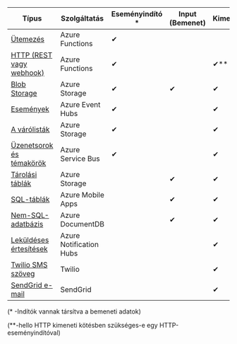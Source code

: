 | Típus | Szolgáltatás | Eseményindító * | Input (Bemenet) | Kimenet |  
| --- | --- | --- | --- | --- |  
| [Ütemezés](../articles/azure-functions/functions-bindings-timer.md)  |Azure Functions |✔ | | |  
| [HTTP (REST vagy webhook)](../articles/azure-functions/functions-bindings-http-webhook.md) |Azure Functions |✔ |  |✔\** |  
| [Blob Storage](../articles/azure-functions/functions-bindings-storage-blob.md) |Azure Storage |✔ |✔ |✔ |  
| [Események](../articles/azure-functions/functions-bindings-event-hubs.md) |Azure Event Hubs |✔ | |✔ |  
| [A várólisták](../articles/azure-functions/functions-bindings-storage-queue.md) |Azure Storage |✔ | |✔ |  
| [Üzenetsorok és témakörök](../articles/azure-functions/functions-bindings-service-bus.md) |Azure Service Bus |✔ | |✔ |  
| [Tárolási táblák](../articles/azure-functions/functions-bindings-storage-table.md) |Azure Storage | |✔ |✔ |  
| [SQL-táblák](../articles/azure-functions/functions-bindings-mobile-apps.md) |Azure Mobile Apps | |✔ |✔ |  
| [Nem-SQL-adatbázis](../articles/azure-functions/functions-bindings-documentdb.md) | Azure DocumentDB | |✔ |✔ |  
| [Leküldéses értesítések](../articles/azure-functions/functions-bindings-notification-hubs.md) |Azure Notification Hubs | | |✔ |  
| [Twilio SMS szöveg](../articles/azure-functions/functions-bindings-twilio.md) |Twilio | | |✔ |
| [SendGrid e-mail](../articles/azure-functions/functions-bindings-sendgrid.md) | SendGrid | | |✔ |

(\* -Indítók vannak társítva a bemeneti adatok)

(\**-hello HTTP kimeneti kötésben szükséges-e egy HTTP-eseményindítóval)


